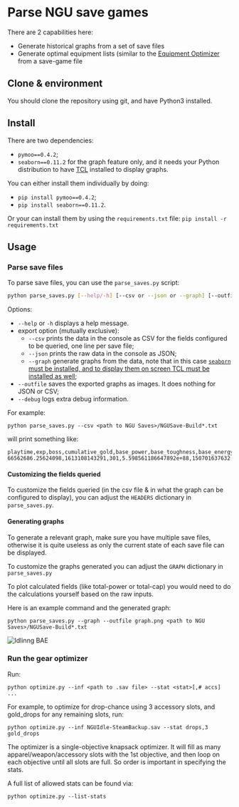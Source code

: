 # Parse NGU save games
There are 2 capabilities here:
 - Generate historical graphs from a set of save files
 - Generate optimal equipment lists (similar to the [Equipment Optimizer](https://gmiclotte.github.io/gear-optimizer) from a save-game file

## Clone & environment
You should clone the repository using git, and have Python3 installed.

## Install
There are two dependencies:
- `pymoo==0.4.2`;
- `seaborn==0.11.2` for the graph feature only, and it needs your Python distribution to have [TCL](https://docs.python.org/3/library/tkinter.html) installed to display graphs.

You can either install them individually by doing:
- `pip install pymoo==0.4.2`;
- `pip install seaborn==0.11.2`.

Or your can install them by using the `requirements.txt` file: `pip install -r requirements.txt`
## Usage
### Parse save files
To parse save files, you can use the `parse_saves.py` script:

```bash
python parse_saves.py [--help/-h] [--csv or --json or --graph] [--outfile <path to outfile>] [--debug] <path to NGU Saves/NGUSave-Build*.txt>
```

Options:
- `--help` or `-h` displays a help message.
- export option (mutually exclusive):
  - `--csv` prints the data in the console as CSV for the fields configured to be queried, one line per save file;
  - `--json` prints the raw data in the console as JSON;
  - `--graph` generate graphs from the data, note that in this case [`seaborn` must be installed, and to display them on screen TCL must be installed as well](#install);
- `--outfile` saves the exported graphs as images. It does nothing for JSON or CSV;
- `--debug` logs extra debug information.

For example:
```
python parse_saves.py --csv <path to NGU Saves>/NGUSave-Build*.txt
```

will print something like:
```csv
playtime,exp,boss,cumulative_gold,base_power,base_toughness,base_energy_cap,base_energy_power,base_energy_bars,base_magic_cap,base_magic_power,base_magic_bars,itopod_maxlvl,itopod_end
66562686.25624098,1613108143291,301,5.598561186647892e+88,150701637632.0,68668215296.0,11250000000000,753000000.0,306000000,5012501000000,467000032.0,300000000,1408,1389
```

#### Customizing the fields queried
To customize the fields queried (in the csv file & in what the graph can be configured to display), you can adjust the `HEADERS` dictionary in `parse_saves.py`. 

#### Generating graphs
To generate a relevant graph, make sure you have multiple save files, otherwise it is quite useless as only the current state of each save file can be displayed.

To customize the graphs generated you can adjust the `GRAPH` dictionary in `parse_saves.py`

To plot calculated fields (like total-power or total-cap) you would need to do the calculations yourself based on the raw inputs.

Here is an example command and the generated graph:
```
python parse_saves.py --graph --outfile graph.png <path to NGU Saves>/NGUSave-Build*.txt
```
![Idlinng BAE](https://i.imgur.com/MwCG3lJ.png)

### Run the gear optimizer
Run:

```
python optimize.py --inf <path to .sav file> --stat <stat>[,# accs] ...
```
  
For example, to optimize for drop-chance using 3 accessory slots, and gold_drops for any remaining slots, run:

```
python optimize.py --inf NGUIdle-SteamBackup.sav --stat drops,3 gold_drops
```
  
The optimizer is a single-objective knapsack optimizer.  It will fill as many apparel/weapon/accessory slots with the 1st objective, and then loop on each objective until all slots are full. So order is important in specifying the stats.
  
A full list of allowed stats can be found via:

```
python optimize.py --list-stats
```

